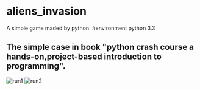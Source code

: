 # aliens_invasion
A simple game maded by python.
#environment
python 3.X

## The simple case in book "python crash course a hands-on,project-based introduction to programming".
![run1](https://github.com/songkai2020/aliens_invasion/tree/main/images/1.png)
![run2](https://github.com/songkai2020/aliens_invasion/tree/main/images/2.png)
